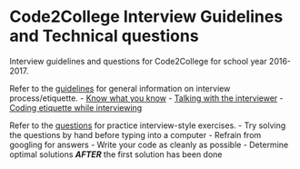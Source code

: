 # Code2College Interview Guidelines and Technical questions

Interview guidelines and questions for Code2College for school year 2016-2017.

Refer to the [guidelines](https://github.com/tebriggs86/code2college-interviews/blob/master/docs/GUIDELINES.md) for general information on interview process/etiquette.
    - [Know what you know](https://github.com/tebriggs86/code2college-interviews/blob/master/docs/GUIDELINES.md#know-what-you-know)
    - [Talking with the interviewer](https://github.com/tebriggs86/code2college-interviews/blob/master/docs/GUIDELINES.md#talking-with-the-interviewer)
    - [Coding etiquette while interviewing](https://github.com/tebriggs86/code2college-interviews/blob/master/docs/GUIDELINES.md#coding-etiquette-while-interviewing)

Refer to the [questions](https://github.com/tebriggs86/code2college-interviews/tree/master/questions) for practice interview-style exercises.
    - Try solving the questions by hand before typing into a computer
    - Refrain from googling for answers
    - Write your code as cleanly as possible
    - Determine optimal solutions ***AFTER*** the first solution has been done